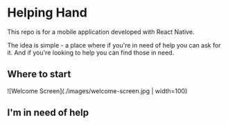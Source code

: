 # Helping Hand
This repo is for a mobile application developed with React Native. 

The idea is simple - a place where if you're in need of help you can ask for it. And if you're looking to help you can find those in need.

## Where to start

![Welcome Screen](./images/welcome-screen.jpg | width=100)

## I'm in need of help
